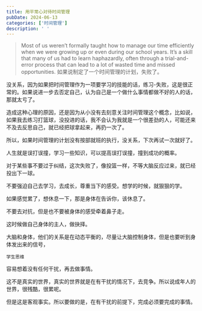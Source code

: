 ```yaml
---
title: 用平常心对待时间管理
pubDate: 2024-06-13
categories: ['时间管理']
description: ' '
---
```


> Most of us weren’t formally taught how to manage our time efficiently when we were growing up or even during our school years. It’s a skill that many of us had to learn haphazardly, often through a trial-and-error process that can lead to a lot of wasted time and missed opportunities.
如果说制定了一个时间管理的计划，失败了。

没关系，因为如果把时间管理作为一项要学习的技能的话，练习-失败，这是很正常的。如果说进一步去否定自己，认为自己是一个做什么事情都做不好的人的话，那就太亏了。

造成这种心理的原因，还是因为从小没有去刻意关注时间管理这个概念，比如说，如果我去练习打篮球，没投进的话，我不会认为我就是一个很差劲的人，可能还来不及去反思自己，就已经把球拿起来，再扔一次了。

所以，如果时间管理的计划没有按部就班的执行，没关系，下次再试一次就好了。

人生就是误打误撞，学习一些知识，可以提高误打误撞，撞到成功的概率。

对于某些事不要过于纠结，这次失败了，像投篮一样，不等大脑反应过来，就已经投出下一球。

不要强迫自己去学习，去成长，尊重当下的感受。想学的时候，就狠狠的学。

如果感觉累了，想休息一下，那是身体在告诉你，该休息了。

不要去对抗，但是也不要被身体的感受牵着鼻子走。

这时候做自己身体的主人，做抉择。

大脑和身体，他们的关系是在动态平衡的，尽量让大脑控制身体，但是也要听到身体发出来的信号，

`学生思维`

容易想着没有任何干扰，再去做事情。

这不是真实的世界，真实的世界就是在有干扰的情况下，去竞争。所以说成年人的世界，很残酷，很累呢。

但是这是客观事实。所以要做的是，在有干扰的前提下，完成必须要完成的事情。
